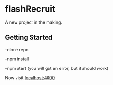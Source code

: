 # flashRecruit

A new project in the making.

## Getting Started

-clone repo

-npm install

-npm start (you will get an error, but it should work)

Now visit [localhost:4000](http://localhost:4000/)


